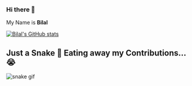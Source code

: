 ### Hi there 👋

My Name is **Bilal**

<!--
**bilal8492/bilal8492** is a ✨ _special_ ✨ repository because its `README.md` (this file) appears on your GitHub profile.

Here are some ideas to get you started:

- 🔭 I’m currently working on ...
- 🌱 I’m currently learning ...
- 👯 I’m looking to collaborate on ...
- 🤔 I’m looking for help with ...
- 💬 Ask me about ...
- 📫 How to reach me: ...
- 😄 Pronouns: ...
- ⚡ Fun fact: ...
-->

[![Bilal's GitHub stats](https://github-readme-stats.vercel.app/api?username=bilal8492)](https://github.com/bilal8492)
## Just a Snake 🐍 Eating away my Contributions...😭
![snake gif](https://raw.githubusercontent.com/bilal8492/bilal8492/output/github-contribution-grid-snake.svg)

